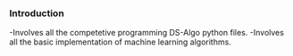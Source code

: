 ### Introduction

-Involves all the competetive programming DS-Algo python files.
-Involves all the basic implementation of machine learning algorithms.
